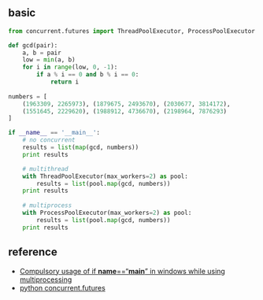 ## basic

```python
from concurrent.futures import ThreadPoolExecutor, ProcessPoolExecutor

def gcd(pair):
    a, b = pair
    low = min(a, b)
    for i in range(low, 0, -1):
        if a % i == 0 and b % i == 0:
            return i
            
numbers = [
    (1963309, 2265973), (1879675, 2493670), (2030677, 3814172),
    (1551645, 2229620), (1988912, 4736670), (2198964, 7876293)
]

if __name__ == '__main__':
    # no concurrent
    results = list(map(gcd, numbers))
    print results

    # multithread
    with ThreadPoolExecutor(max_workers=2) as pool:
        results = list(pool.map(gcd, numbers))
    print results
    
    # multiprocess
    with ProcessPoolExecutor(max_workers=2) as pool:
        results = list(pool.map(gcd, numbers))
    print results
```

## reference

- [Compulsory usage of if __name__==“__main__” in windows while using multiprocessing](https://stackoverflow.com/questions/20360686/compulsory-usage-of-if-name-main-in-windows-while-using-multiprocessi)
- [python concurrent.futures](https://www.cnblogs.com/kangoroo/p/7628092.html)